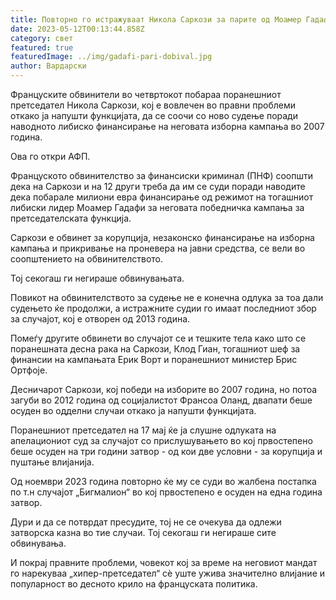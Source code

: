 ```yaml
---
title: Повторно го истражуваат Никола Саркози за парите од Моамер Гадафи
date: 2023-05-12T00:13:44.858Z
category: свет
featured: true
featuredImage: ../img/gadafi-pari-dobival.jpg
author: Вардарски
---
```

Француските обвинители во четвртокот побараа поранешниот претседател Никола Саркози, кој е вовлечен во правни проблеми откако ја напушти функцијата, да се соочи со ново судење поради наводното либиско финансирање на неговата изборна кампања во 2007 година.

Ова го откри АФП.

Француското обвинителство за финансиски криминал (ПНФ) соопшти дека на Саркози и на 12 други треба да им се суди поради наводите дека побарале милиони евра финансирање од режимот на тогашниот либиски лидер Моамер Гадафи за неговата победничка кампања за претседателската функција.

Саркози е обвинет за корупција, незаконско финансирање на изборна кампања и прикривање на проневера на јавни средства, се вели во соопштението на обвинителството.

Тој секогаш ги негираше обвинувањата.

Повикот на обвинителството за судење не е конечна одлука за тоа дали судењето ќе продолжи, а истражните судии го имаат последниот збор за случајот, кој е отворен од 2013 година.

Помеѓу другите обвинети во случајот се и тешките тела како што се поранешната десна рака на Саркози, Клод Гиан, тогашниот шеф за финансии на кампањата Ерик Ворт и поранешниот министер Брис Ортфоје.

Десничарот Саркози, кој победи на изборите во 2007 година, но потоа загуби во 2012 година од социјалистот Франсоа Оланд, двапати беше осуден во одделни случаи откако ја напушти функцијата.

Поранешниот претседател на 17 мај ќе ја слушне одлуката на апелациониот суд за случајот со прислушувањето во кој првостепено беше осуден на три години затвор - од кои две условни - за корупција и пуштање влијанија.

Од ноември 2023 година повторно ќе му се суди во жалбена постапка по т.н случајот „Бигмалион“ во кој првостепено е осуден на една година затвор.

Дури и да се потврдат пресудите, тој не се очекува да одлежи затворска казна во тие случаи. Тој секогаш ги негираше сите обвинувања.

И покрај правните проблеми, човекот кој за време на неговиот мандат го нарекуваа „хипер-претседател“ сè уште ужива значително влијание и популарност во десното крило на француската политика.